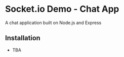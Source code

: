 # Socket.io Demo - Chat App
  A chat application built on Node.js and Express

## Installation
* TBA